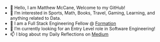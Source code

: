 
- 👋 Hello, I am Matthew McCane, Welcome to my GitHub!
- 👀 I’m interested in Sports, Math, Books, Travel, Gaming, Learning, and anything related to Data.
- 🌱 I am a Full Stack Engineering Fellow @ [Formation](https://formation.dev)
- 💞️ I’m currently looking for an Entry Level role in Software Engineering!
- 📫 I blog about my Daily Reflections on [Medium](https://medium.com/@DakuwoN) 


<!---
DakuwoN/DakuwoN is a ✨ special ✨ repository because its `README.md` (this file) appears on your GitHub profile.
You can click the Preview link to take a look at your changes.
--->
